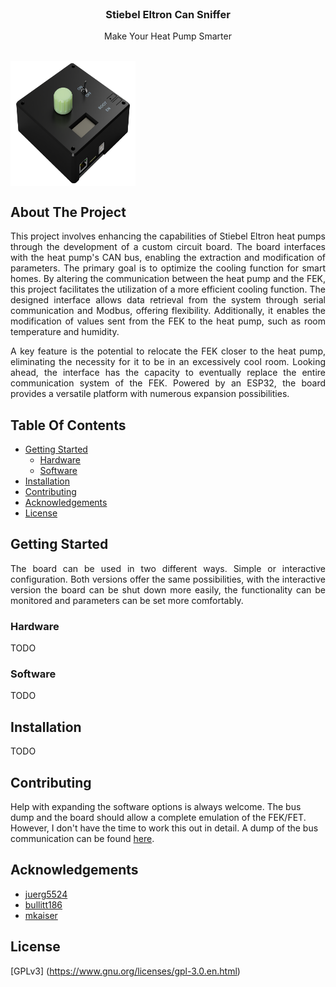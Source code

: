 <br/>
<p align="center">
  <h3 align="center">Stiebel Eltron Can Sniffer</h3>

  <p align="center">
    Make Your Heat Pump Smarter
    <br/>
    <br/>
  </p>
</p>

<img img align="center" width="200" height="200" src="/images/renderings/case_encoder_oled.PNG">

## About The Project

<div style="text-align: justify">
This project involves enhancing the capabilities of Stiebel Eltron heat pumps through the development of a custom circuit board. The board interfaces with the heat pump's CAN bus, enabling the extraction and modification of parameters. The primary goal is to optimize the cooling function for smart homes. By altering the communication between the heat pump and the FEK, this project facilitates the utilization of a more efficient cooling function. The designed interface allows data retrieval from the system through serial communication and Modbus, offering flexibility. Additionally, it enables the modification of values sent from the FEK to the heat pump, such as room temperature and humidity. 

A key feature is the potential to relocate the FEK closer to the heat pump, eliminating the necessity for it to be in an excessively cool room. Looking ahead, the interface has the capacity to eventually replace the entire communication system of the FEK. Powered by an ESP32, the board provides a versatile platform with numerous expansion possibilities.
</div>

## Table Of Contents

* [Getting Started](#getting-started)
  * [Hardware](#hardware)
  * [Software](#software)
* [Installation](#installation)
* [Contributing](#contributing)
* [Acknowledgements](#acknowledgements)
* [License](#license)

## Getting Started

<div style="text-align: justify">
The board can be used in two different ways. Simple or interactive configuration. Both versions offer the same possibilities, with the interactive version the board can be shut down more easily, the functionality can be monitored and parameters can be set more comfortably.
</div>

### Hardware

TODO

### Software

TODO 

## Installation

TODO 

## Contributing

Help with expanding the software options is always welcome. The bus dump and the board should allow a complete emulation of the FEK/FET. However, I don't have the time to work this out in detail. A dump of the bus communication can be found [here](utils/bus_dump).

## Acknowledgements

* [juerg5524](https://juerg5524.ch/list_data.php)
* [bullitt186](https://github.com/bullitt186/ha-stiebel-control)
* [mkaiser](https://github.com/mkaiser/ESP32-CAN)

## License

[GPLv3] (https://www.gnu.org/licenses/gpl-3.0.en.html)